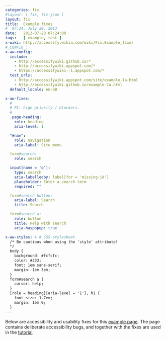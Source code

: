 ```yaml
---
categories: fix
#layout: [ fix, fix-json ]
layout: fix
title:  Example fixes
#  07:24, July 28, 2013‎
date:   2013-07-28 07:24:00
tags:   [ example, test ]
x-wiki: http://accessify.wikia.com/wiki/Fix:Example_fixes
#_CONFIG_:
x-aw-config:
  include:
    - http://accessifywiki.github.io/*
    - http://accessifywiki.appspot.com/*
    - https://accessifywiki--1.appspot.com/*
  test_urls:
    - http://accessifywiki.appspot.com/site/example-1a.html
    - http://accessifywiki.github.io/example-1a.html
  default_locale: en-GB

x-aw-fixes:
  #
  # P1: high priority / blockers.
  #
  .page-heading:
    role: heading
    aria-level: 1

  "#nav":
    role: navigation
    aria-label: Site menu

  form#search:
    role: search

  input[name = 'q']:
    type: search
    aria-labelledby: label[for = 'missing-id']
    placeholder: Enter a search term
    required: ""

  form#search button:
    aria-label: Search
    title: Search

  form#search a:
    role: button
    title: Help with search
    aria-haspopup: true

x-aw-styles: > # CSS stylesheet.
  /* Be cautious when using the 'style' attribute!
  */
  body {
    background: #fcfcfc;
    color: #333;
    font: 1em sans-serif;
    margin: 1em 3em;
  }
  form#search a {
    cursor: help;
  }
  [role = heading][aria-level = '1'], h1 {
    font-size: 1.7em;
    margin: 1em 0;
  }
---
```




Below are accessibility and usability fixes for this [example page][].
The page contains deliberate accessibility bugs,
and together with the fixes are used in the [tutorial][].



[example page]: /example-1a.html
[example page.OLD]: http://accessifywiki.appspot.com/site/example-1a.html
[tutorial]: http://accessify.wikia.com/wiki/Write_fixes
